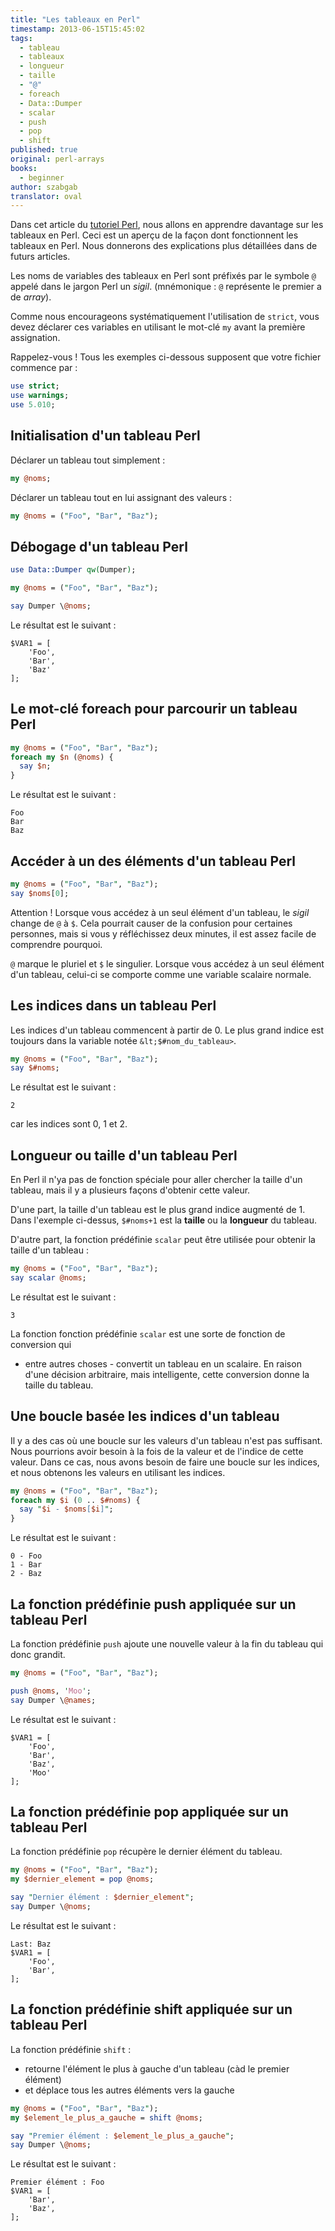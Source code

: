 ```yaml
---
title: "Les tableaux en Perl"
timestamp: 2013-06-15T15:45:02
tags:
  - tableau
  - tableaux
  - longueur
  - taille
  - "@"
  - foreach
  - Data::Dumper
  - scalar
  - push
  - pop
  - shift
published: true
original: perl-arrays
books:
  - beginner
author: szabgab
translator: oval
---
```



Dans cet article du [tutoriel Perl](/perl-tutorial), nous allons en apprendre davantage sur les tableaux en Perl.
Ceci est un aperçu de la façon dont fonctionnent les tableaux en Perl. Nous donnerons des explications plus détaillées dans de futurs articles.

Les noms de variables des tableaux en Perl sont préfixés par le symbole `@` appelé dans le jargon Perl un <i>sigil</i>.
(mnémonique : `@` représente le premier a de <i>array</i>).

Comme nous encourageons systématiquement l'utilisation de `strict`,
vous devez déclarer ces variables en utilisant le mot-clé `my` avant la première assignation.


Rappelez-vous ! Tous les exemples ci-dessous supposent que votre fichier commence par :

```perl
use strict;
use warnings;
use 5.010;
```

## Initialisation d'un tableau Perl

Déclarer un tableau tout simplement :

```perl
my @noms;
```

Déclarer un tableau tout en lui assignant des valeurs :

```perl
my @noms = ("Foo", "Bar", "Baz");
```

## Débogage d'un tableau Perl

```perl
use Data::Dumper qw(Dumper);

my @noms = ("Foo", "Bar", "Baz");

say Dumper \@noms;
```

Le résultat est le suivant :

```
$VAR1 = [
    'Foo',
    'Bar',
    'Baz'
];
```

## Le mot-clé foreach pour parcourir un tableau Perl

```perl
my @noms = ("Foo", "Bar", "Baz");
foreach my $n (@noms) {
  say $n;
}
```

Le résultat est le suivant :

```
Foo
Bar
Baz
```

## Accéder à un des éléments d'un tableau Perl

```perl
my @noms = ("Foo", "Bar", "Baz");
say $noms[0];
```

Attention ! Lorsque vous accédez à un seul élément d'un tableau, le <i>sigil</i> change de `@` à `$`.
Cela pourrait causer de la confusion pour certaines personnes, mais si vous y réfléchissez deux minutes, il est assez facile de comprendre pourquoi.

`@` marque le pluriel et `$` le singulier.
Lorsque vous accédez à un seul élément d'un tableau, celui-ci se comporte comme une variable scalaire normale.

## Les indices dans un tableau Perl

Les indices d'un tableau commencent à partir de 0.
Le plus grand indice est toujours dans la variable notée `&lt;$#nom_du_tableau>`.

```perl
my @noms = ("Foo", "Bar", "Baz");
say $#noms;
```

Le résultat est le suivant :

```
2
```

car les indices sont 0, 1 et 2.

## Longueur ou taille d'un tableau Perl

En Perl il n'ya pas de fonction spéciale pour aller chercher la taille d'un tableau,
mais il y a plusieurs façons d'obtenir cette valeur.

D'une part, la taille d'un tableau est le plus grand indice augmenté de 1.
Dans l'exemple ci-dessus, `$#noms+1` est la <b>taille</b> ou la <b>longueur</b> du tableau.

D'autre part, la fonction prédéfinie `scalar` peut être utilisée pour obtenir la taille d'un tableau :

```perl
my @noms = ("Foo", "Bar", "Baz");
say scalar @noms;
```

Le résultat est le suivant :

```
3
```

La fonction fonction prédéfinie `scalar` est une sorte de fonction de conversion qui
- entre autres choses - convertit un tableau en un scalaire.
En raison d'une décision arbitraire, mais intelligente, cette conversion donne la taille du tableau.

## Une boucle basée les indices d'un tableau

Il y a des cas où une boucle sur les valeurs d'un tableau n'est pas suffisant.
Nous pourrions avoir besoin à la fois de la valeur et de l'indice de cette valeur.
Dans ce cas, nous avons besoin de faire une boucle sur les indices, et nous obtenons les valeurs en utilisant les indices.

```perl
my @noms = ("Foo", "Bar", "Baz");
foreach my $i (0 .. $#noms) {
  say "$i - $noms[$i]";
}
```

Le résultat est le suivant :

```
0 - Foo
1 - Bar
2 - Baz
```

## La fonction prédéfinie push appliquée sur un tableau Perl

La fonction prédéfinie `push` ajoute une nouvelle valeur à la fin du tableau qui donc grandit.

```perl
my @noms = ("Foo", "Bar", "Baz");

push @noms, 'Moo';
say Dumper \@names;
```

Le résultat est le suivant :

```
$VAR1 = [
    'Foo',
    'Bar',
    'Baz',
    'Moo'
];
```

## La fonction prédéfinie pop appliquée sur un tableau Perl

La fonction prédéfinie `pop` récupère le dernier élément du tableau.

```perl
my @noms = ("Foo", "Bar", "Baz");
my $dernier_element = pop @noms;

say "Dernier élément : $dernier_element";
say Dumper \@noms;
```

Le résultat est le suivant :

```
Last: Baz
$VAR1 = [
    'Foo',
    'Bar',
];
```

## La fonction prédéfinie shift appliquée sur un tableau Perl

La fonction prédéfinie `shift` :
* retourne l'élément le plus à gauche d'un tableau (càd le premier élément)
* et déplace tous les autres éléments vers la gauche

```perl
my @noms = ("Foo", "Bar", "Baz");
my $element_le_plus_a_gauche = shift @noms;

say "Premier élément : $element_le_plus_a_gauche";
say Dumper \@noms;
```

Le résultat est le suivant :

```
Premier élément : Foo
$VAR1 = [
    'Bar',
    'Baz',
];
```
